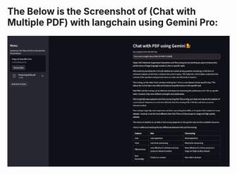 ## The Below is the Screenshot of (Chat with Multiple PDF) with langchain using Gemini Pro:
![Alt text](image.png)